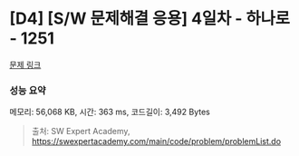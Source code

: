 # [D4] [S/W 문제해결 응용] 4일차 - 하나로 - 1251 

[문제 링크](https://swexpertacademy.com/main/code/problem/problemDetail.do?contestProbId=AV15StKqAQkCFAYD) 

### 성능 요약

메모리: 56,068 KB, 시간: 363 ms, 코드길이: 3,492 Bytes



> 출처: SW Expert Academy, https://swexpertacademy.com/main/code/problem/problemList.do